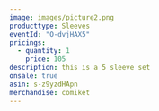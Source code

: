```yaml
---
image: images/picture2.png
producttype: Sleeves
eventId: "O-dvjHAX5"
pricings:
  - quantity: 1
    price: 105
description: this is a 5 sleeve set
onsale: true
asin: s-z9yzdHApn
merchandise: comiket
---
```

